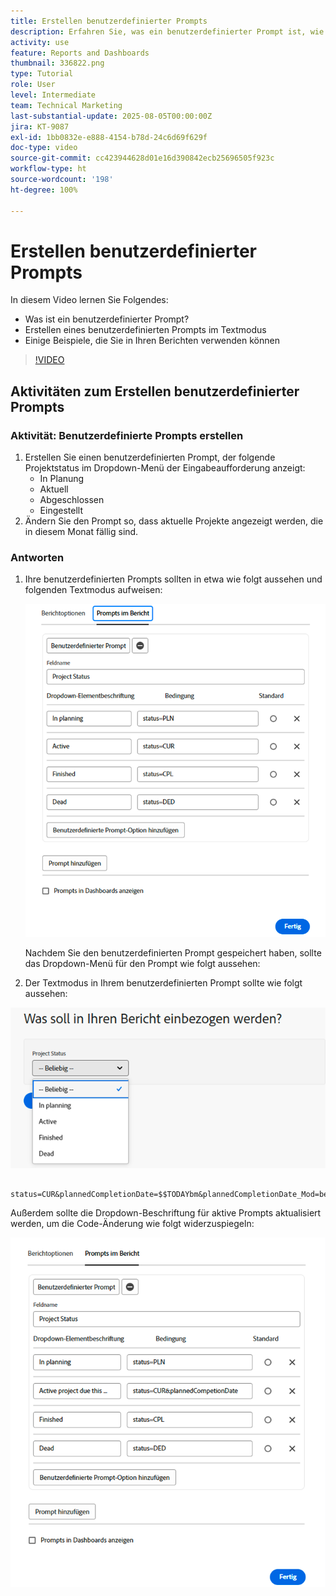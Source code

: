 ```yaml
---
title: Erstellen benutzerdefinierter Prompts
description: Erfahren Sie, was ein benutzerdefinierter Prompt ist, wie Sie ihn im Textmodus erstellen, und einige Beispiele, die Sie im Berichtswesen in Workfront verwenden können.
activity: use
feature: Reports and Dashboards
thumbnail: 336822.png
type: Tutorial
role: User
level: Intermediate
team: Technical Marketing
last-substantial-update: 2025-08-05T00:00:00Z
jira: KT-9087
exl-id: 1bb0832e-e888-4154-b78d-24c6d69f629f
doc-type: video
source-git-commit: cc423944628d01e16d390842ecb25696505f923c
workflow-type: ht
source-wordcount: '198'
ht-degree: 100%

---
```


# Erstellen benutzerdefinierter Prompts

In diesem Video lernen Sie Folgendes:

* Was ist ein benutzerdefinierter Prompt?
* Erstellen eines benutzerdefinierten Prompts im Textmodus
* Einige Beispiele, die Sie in Ihren Berichten verwenden können

>[!VIDEO](https://video.tv.adobe.com/v/336822/?quality=12&learn=on&enablevpops=0)

## Aktivitäten zum Erstellen benutzerdefinierter Prompts


### Aktivität: Benutzerdefinierte Prompts erstellen

1. Erstellen Sie einen benutzerdefinierten Prompt, der folgende Projektstatus im Dropdown-Menü der Eingabeaufforderung anzeigt:
   * In Planung
   * Aktuell
   * Abgeschlossen
   * Eingestellt
1. Ändern Sie den Prompt so, dass aktuelle Projekte angezeigt werden, die in diesem Monat fällig sind.

### Antworten

1. Ihre benutzerdefinierten Prompts sollten in etwa wie folgt aussehen und folgenden Textmodus aufweisen:

   ![Ein Screenshot des Bildschirms zum Erstellen eines neuen Filters im Textmodus](assets/cp-01.png)

   Nachdem Sie den benutzerdefinierten Prompt gespeichert haben, sollte das Dropdown-Menü für den Prompt wie folgt aussehen:

1. Der Textmodus in Ihrem benutzerdefinierten Prompt sollte wie folgt aussehen:

![Ein Screenshot des Bildschirms zum Erstellen eines neuen Filters im Textmodus](assets/cp-02.png)

```
   status=CUR&plannedCompletionDate=$$TODAYbm&plannedCompletionDate_Mod=between&plannedCompletionDate_Range=$$TODAYem 
```

Außerdem sollte die Dropdown-Beschriftung für aktive Prompts aktualisiert werden, um die Code-Änderung wie folgt widerzuspiegeln:

![Ein Screenshot des Bildschirms zum Erstellen eines neuen Filters im Textmodus](assets/cp-02a.png)
